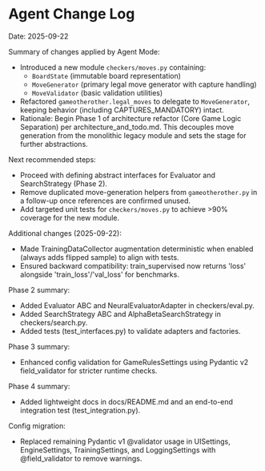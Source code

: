# Agent Change Log

Date: 2025-09-22

Summary of changes applied by Agent Mode:

- Introduced a new module `checkers/moves.py` containing:
  - `BoardState` (immutable board representation)
  - `MoveGenerator` (primary legal move generator with capture handling)
  - `MoveValidator` (basic validation utilities)
- Refactored `gameotherother.legal_moves` to delegate to `MoveGenerator`, keeping behavior (including CAPTURES_MANDATORY) intact.
- Rationale: Begin Phase 1 of architecture refactor (Core Game Logic Separation) per architecture_and_todo.md. This decouples move generation from the monolithic legacy module and sets the stage for further abstractions.

Next recommended steps:
- Proceed with defining abstract interfaces for Evaluator and SearchStrategy (Phase 2).
- Remove duplicated move-generation helpers from `gameotherother.py` in a follow-up once references are confirmed unused.
- Add targeted unit tests for `checkers/moves.py` to achieve >90% coverage for the new module.

Additional changes (2025-09-22):
- Made TrainingDataCollector augmentation deterministic when enabled (always adds flipped sample) to align with tests.
- Ensured backward compatibility: train_supervised now returns 'loss' alongside 'train_loss'/'val_loss' for benchmarks.

Phase 2 summary:
- Added Evaluator ABC and NeuralEvaluatorAdapter in checkers/eval.py.
- Added SearchStrategy ABC and AlphaBetaSearchStrategy in checkers/search.py.
- Added tests (test_interfaces.py) to validate adapters and factories.

Phase 3 summary:
- Enhanced config validation for GameRulesSettings using Pydantic v2 field_validator for stricter runtime checks.

Phase 4 summary:
- Added lightweight docs in docs/README.md and an end-to-end integration test (test_integration.py).

Config migration:
- Replaced remaining Pydantic v1 @validator usage in UISettings, EngineSettings, TrainingSettings, and LoggingSettings with @field_validator to remove warnings.
